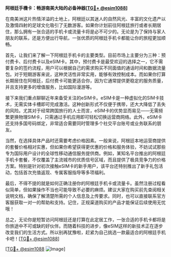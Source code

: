 **阿根廷手機卡：畅游南美大陆的必备神器[[TG💪+ @esim1088](https://t.me/s/esim1088)]**

在南美洲这片热情洋溢的土地上，阿根廷以其迷人的自然风光、丰富的文化遗产以及激情四射的足球文化吸引了无数游客。如果你计划前往阿根廷旅行或者长期居住，那么拥有一张合适的手机卡或流量卡将是必不可少的。无论是为了保持与家人朋友的联系，还是方便出行导航，一张优质的阿根廷手机卡都能让你的旅程更加顺畅。

首先，让我们来了解一下阿根廷手机卡的主要类型。目前市场上主要分为三种：预付费卡、后付费卡以及eSIM卡。其中，预付费卡是最受欢迎的选择之一，它不需要复杂的签约流程，用户可以根据自己的需求购买不同面值的通话时间和数据流量包。对于短期游客来说，这种灵活性非常实用，能够有效控制成本。而如果你打算长期居住在阿根廷，后付费卡可能更适合你，因为它通常提供更稳定的服务质量，并且支持更多的增值服务，比如国际漫游等。

接下来我们重点聊聊近年来备受关注的eSIM卡。eSIM卡是一种虚拟化的SIM卡技术，无需实体卡槽即可完成激活。这种创新形式不仅便于携带，还大大降低了丢失的风险。尤其对于经常跨国旅行的人士而言，eSIM卡的优势显而易见——无需频繁更换物理SIM卡，只需通过手机应用即可轻松切换运营商网络。此外，eSIM卡还支持多国号码绑定，非常适合需要同时管理多个社交平台账号或业务联系的朋友。

当然，在选择具体产品时还需要考虑价格因素。一般来说，阿根廷本地运营商提供的套餐价格相对实惠，但如果你希望获得更优惠的价格和服务体验，不妨试试那些专为国际用户设计的全球性移动通信服务提供商。例如，某知名平台推出的阿根廷手机卡套餐，不仅覆盖了主流城市的优质信号区域，而且提供了极具竞争力的价格方案。特别是针对初次接触eSIM卡的新手用户，该平台还特别推出了新手礼包活动，包括首次充值返现、专属客服指导等多项福利。

最后，不得不提的就是如何正确注册你的阿根廷手机卡或流量卡。虽然注册过程看似简单，但如果操作不当也可能导致不必要的麻烦。建议大家在购买前先查阅相关说明文档，确保了解清楚所需的个人信息及上传要求。同时，也可以直接联系官方客服获取一对一的帮助和支持。记住，正规渠道购买的产品才能保证后续使用无忧哦！

总之，无论你是短暂访问阿根廷还是打算在此定居工作，一张合适的手机卡都将是你旅途中不可或缺的好伙伴。而随着科技的进步，像eSIM这样的新技术正在逐步改变我们的生活方式。所以别再犹豫啦，赶紧为自己挑选一款最适合的阿根廷手机卡吧！[[TG💪+ @esim1088](https://t.me/s/esim1088)]

[[TG💪+ @esim1088](https://t.me/s/esim1088) ![Image](https://i.postimg.cc/4NQfJmqS/Snipaste-2025-05-13-00-14-12.png)]